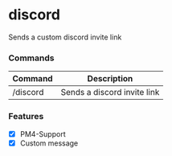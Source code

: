 # discord
Sends a custom discord invite link

### Commands
|**Command**|**Description**|
|-----------|---------------|
|/discord   |Sends a discord invite link|

### Features
- [X] PM4-Support
- [X] Custom message

